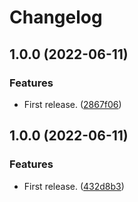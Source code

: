 # Changelog

## 1.0.0 (2022-06-11)


### Features

* First release. ([2867f06](https://github.com/vincent-herlemont/bats-tools/commit/2867f062c382b664d3375ed1391b29d8221728c9))

## 1.0.0 (2022-06-11)


### Features

* First release. ([432d8b3](https://github.com/vincent-herlemont/bats-tools/commit/432d8b304056d1a14762f095c9a29a10ae6b34a6))
